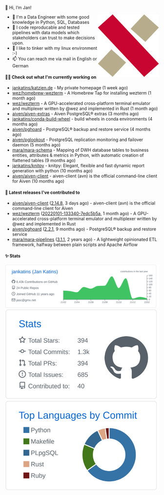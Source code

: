 👋 Hi, I’m Jan!

<img align="right" src="https://raw.githubusercontent.com/kreuzwerkerbot/kreuzwerkerbot/master/assets/xw.png" width="200">

- 🌱 I'm a Data Engineer with some good knowledge in Python, SQL, Databases
- 💪 I code reproducable and tested pipelines with data models which stakeholders can trust to make decisions upon.
- 💞️ I like to tinker with my linux environment :-)
- 📫 You can reach me via mail in English or German

#### 👩‍💻 Check out what I'm currently working on

- [jankatins/katzien.de](https://github.com/jankatins/katzien.de) - My private homepage (1 week ago)
- [wez/homebrew-wezterm](https://github.com/wez/homebrew-wezterm) -  A Homebrew Tap for installing wezterm (1 month ago)
- [wez/wezterm](https://github.com/wez/wezterm) - A GPU-accelerated cross-platform terminal emulator and multiplexer written by @wez and implemented in Rust (1 month ago)
- [aiven/aiven-extras](https://github.com/aiven/aiven-extras) - Aiven PostgreSQL® extras (3 months ago)
- [jankatins/conda-build-wheel](https://github.com/jankatins/conda-build-wheel) - build wheels in conda environments (4 months ago)
- [aiven/pghoard](https://github.com/aiven/pghoard) - PostgreSQL® backup and restore service (4 months ago)
- [aiven/pglookout](https://github.com/aiven/pglookout) - PostgreSQL replication monitoring and failover daemon (5 months ago)
- [mara/mara-schema](https://github.com/mara/mara-schema) - Mapping of DWH database tables to business entities, attributes &amp; metrics in Python, with automatic creation of flattened tables (9 months ago)
- [jankatins/knitpy](https://github.com/jankatins/knitpy) - knitpy: Elegant, flexible and fast dynamic report generation with python (10 months ago)
- [aiven/aiven-client](https://github.com/aiven/aiven-client) - aiven-client (avn) is the official command-line client for Aiven (10 months ago)

#### 🔭 Latest releases I've contributed to

- [aiven/aiven-client](https://github.com/aiven/aiven-client) ([2.14.8](https://github.com/aiven/aiven-client/releases/tag/2.14.8), 3 days ago) - aiven-client (avn) is the official command-line client for Aiven
- [wez/wezterm](https://github.com/wez/wezterm) ([20220101-133340-7edc5b5a](https://github.com/wez/wezterm/releases/tag/20220101-133340-7edc5b5a), 1 month ago) - A GPU-accelerated cross-platform terminal emulator and multiplexer written by @wez and implemented in Rust
- [aiven/pghoard](https://github.com/aiven/pghoard) ([2.2.1](https://github.com/aiven/pghoard/releases/tag/2.2.1), 9 months ago) - PostgreSQL® backup and restore service
- [mara/mara-pipelines](https://github.com/mara/mara-pipelines) ([3.1.1](https://github.com/mara/mara-pipelines/releases/tag/3.1.1), 2 years ago) - A lightweight opinionated ETL framework, halfway between plain scripts and Apache Airflow


#### ✨ Stats

  [![](https://raw.githubusercontent.com/jankatins/jankatins/master/profile-summary-card-output/github/0-profile-details.svg)](https://github.com/vn7n24fzkq/github-profile-summary-cards)
  [![](https://raw.githubusercontent.com/jankatins/jankatins/master/profile-summary-card-output/github/3-stats.svg)](https://github.com/vn7n24fzkq/github-profile-summary-cards)
  [![](https://raw.githubusercontent.com/jankatins/jankatins/master/profile-summary-card-output/github/2-most-commit-language.svg)](https://github.com/vn7n24fzkq/github-profile-summary-cards)
